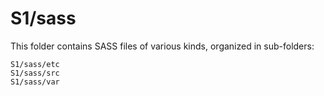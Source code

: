 # S1/sass

This folder contains SASS files of various kinds, organized in sub-folders:

    S1/sass/etc
    S1/sass/src
    S1/sass/var
